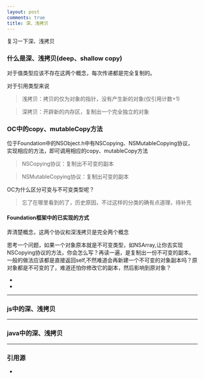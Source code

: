 ```yaml
---
layout: post
comments: true
title: 深、浅拷贝
---
```


复习一下深、浅拷贝

### 什么是深、浅拷贝(deep、shallow copy)  
对于值类型应该不存在这两个概念，每次传递都是完全复制的。

对于引用类型来说
> 浅拷贝：拷贝的仅为对象的指针，没有产生新的对象(仅引用计数+1)

> 深拷贝：开辟新的内存区，复制出一个完全独立的对象

### OC中的copy、mutableCopy方法
位于Foundation中的NSObject.h中有NSCopying、NSMutableCopying协议，实现相应的方法，即可调用相应的copy、mutableCopy方法

> NSCopying协议：复制出不可变的副本

> NSMutableCopying协议：复制出可变的副本

OC为什么区分可变与不可变类型呢？
> 忘了在哪里看到的了，历史原因，不过这样的分类的确有点道理，待补充

#### Foundation框架中的已实现的方式
弄清楚概念，这两个协议和深浅拷贝是完全两个概念

思考一个问题，如果一个对象原本就是不可变类型，如NSArray,让你去实现NSCopying协议的方法，你会怎么写？再读一遍，是复制出一份不可变的副本。一般的做法应该都是直接返回self,不然难道会再新建一个不可变的对象副本吗？原对象都是不可变的了，难道还怕你修改它的副本，然后影响到原对象？

+ 
+

***
### js中的深、浅拷贝

***
### java中的深、浅拷贝

***
### 引用源
+ [](https://)
 

